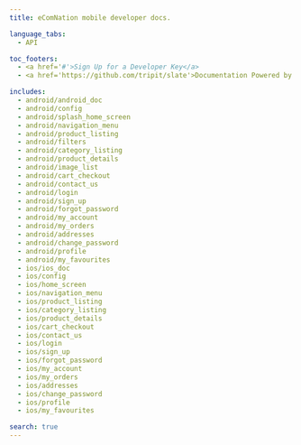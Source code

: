 ```yaml
---
title: eComNation mobile developer docs.

language_tabs:
  - API

toc_footers:
  - <a href='#'>Sign Up for a Developer Key</a>
  - <a href='https://github.com/tripit/slate'>Documentation Powered by Slate</a>

includes:
  - android/android_doc
  - android/config
  - android/splash_home_screen
  - android/navigation_menu
  - android/product_listing
  - android/filters
  - android/category_listing
  - android/product_details
  - android/image_list
  - android/cart_checkout
  - android/contact_us
  - android/login
  - android/sign_up
  - android/forgot_password
  - android/my_account
  - android/my_orders
  - android/addresses
  - android/change_password
  - android/profile
  - android/my_favourites
  - ios/ios_doc
  - ios/config
  - ios/home_screen
  - ios/navigation_menu
  - ios/product_listing
  - ios/category_listing
  - ios/product_details
  - ios/cart_checkout
  - ios/contact_us
  - ios/login
  - ios/sign_up
  - ios/forgot_password
  - ios/my_account
  - ios/my_orders
  - ios/addresses
  - ios/change_password
  - ios/profile
  - ios/my_favourites

search: true
---
```


